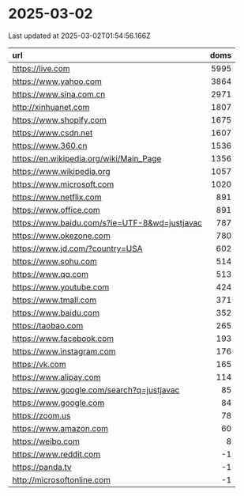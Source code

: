 # 2025-03-02

<!-- BEGIN -->
Last updated at 2025-03-02T01:54:56.166Z

url | doms
:- | -:
https://live.com | 5995
https://www.yahoo.com | 3864
https://www.sina.com.cn | 2971
http://xinhuanet.com | 1807
https://www.shopify.com | 1675
https://www.csdn.net | 1607
https://www.360.cn | 1536
https://en.wikipedia.org/wiki/Main_Page | 1356
https://www.wikipedia.org | 1057
https://www.microsoft.com | 1020
https://www.netflix.com | 891
https://www.office.com | 891
https://www.baidu.com/s?ie=UTF-8&wd=justjavac | 787
https://www.okezone.com | 780
https://www.jd.com/?country=USA | 602
https://www.sohu.com | 514
https://www.qq.com | 513
https://www.youtube.com | 424
https://www.tmall.com | 371
https://www.baidu.com | 352
https://taobao.com | 265
https://www.facebook.com | 193
https://www.instagram.com | 176
https://vk.com | 165
https://www.alipay.com | 114
https://www.google.com/search?q=justjavac | 85
https://www.google.com | 84
https://zoom.us | 78
https://www.amazon.com | 60
https://weibo.com | 8
https://www.reddit.com | -1
https://panda.tv | -1
http://microsoftonline.com | -1
<!-- END -->

